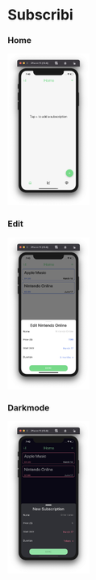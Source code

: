 # Subscribi

### Home

<img src="images/empty_home.png" height="300" />

### Edit

<img src="images/edit_sub.png" height="300"/>

### Darkmode

<img src="images/darkmode.png" height="300"/>
